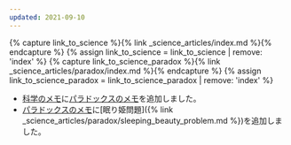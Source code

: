 ```yaml
---
updated: 2021-09-10
---
```

{% capture link_to_science %}{% link _science_articles/index.md %}{% endcapture %}
{% assign link_to_science = link_to_science | remove: 'index' %}
{% capture link_to_science_paradox %}{% link _science_articles/paradox/index.md %}{% endcapture %}
{% assign link_to_science_paradox = link_to_science_paradox | remove: 'index' %}

- [科学のメモ]({{link_to_science}})に[パラドックスのメモ]({{link_to_science_paradox}})を追加しました。
- [パラドックスのメモ]({{link_to_science_paradox}})に[眠り姫問題]({% link _science_articles/paradox/sleeping_beauty_problem.md %})を追加しました。
